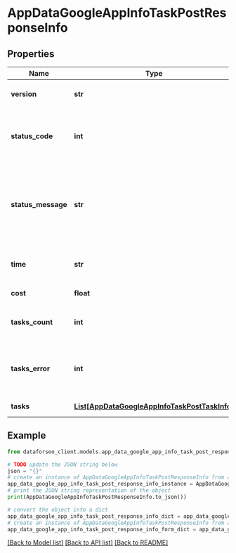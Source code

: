 # AppDataGoogleAppInfoTaskPostResponseInfo


## Properties

Name | Type | Description | Notes
------------ | ------------- | ------------- | -------------
**version** | **str** | the current version of the API | [optional] 
**status_code** | **int** | general status code you can find the full list of the response codes here | [optional] 
**status_message** | **str** | general informational message you can find the full list of general informational messages here | [optional] 
**time** | **str** | total execution time, seconds | [optional] 
**cost** | **float** | total tasks cost, USD | [optional] 
**tasks_count** | **int** | the number of tasks in the tasks array | [optional] 
**tasks_error** | **int** | the number of tasks in the tasks array returned with an error | [optional] 
**tasks** | [**List[AppDataGoogleAppInfoTaskPostTaskInfo]**](AppDataGoogleAppInfoTaskPostTaskInfo.md) | array of tasks | [optional] 

## Example

```python
from dataforseo_client.models.app_data_google_app_info_task_post_response_info import AppDataGoogleAppInfoTaskPostResponseInfo

# TODO update the JSON string below
json = "{}"
# create an instance of AppDataGoogleAppInfoTaskPostResponseInfo from a JSON string
app_data_google_app_info_task_post_response_info_instance = AppDataGoogleAppInfoTaskPostResponseInfo.from_json(json)
# print the JSON string representation of the object
print(AppDataGoogleAppInfoTaskPostResponseInfo.to_json())

# convert the object into a dict
app_data_google_app_info_task_post_response_info_dict = app_data_google_app_info_task_post_response_info_instance.to_dict()
# create an instance of AppDataGoogleAppInfoTaskPostResponseInfo from a dict
app_data_google_app_info_task_post_response_info_form_dict = app_data_google_app_info_task_post_response_info.from_dict(app_data_google_app_info_task_post_response_info_dict)
```
[[Back to Model list]](../README.md#documentation-for-models) [[Back to API list]](../README.md#documentation-for-api-endpoints) [[Back to README]](../README.md)


